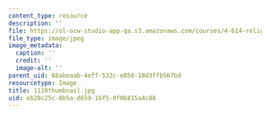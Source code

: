 ```yaml
---
content_type: resource
description: ''
file: https://ol-ocw-studio-app-qa.s3.amazonaws.com/courses/4-614-religious-architecture-and-islamic-cultures-fall-2002/eb20c25c8b5ad6591bf50f0b815a4c88_1119thumbnail.jpg
file_type: image/jpeg
image_metadata:
  caption: ''
  credit: ''
  image-alt: ''
parent_uid: 68abeaab-4eff-532c-e858-18d3ffb567bd
resourcetype: Image
title: 1119thumbnail.jpg
uid: eb20c25c-8b5a-d659-1bf5-0f0b815a4c88
---
```

